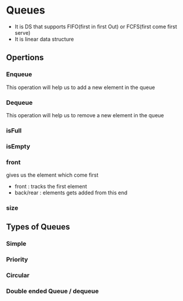 # Queues
- It is DS that supports FIFO(first in first Out) or FCFS(first come first serve)
- It is linear data structure
## Opertions
### Enqueue
This operation will help us to add a new element in the queue
### Dequeue
This operation will help us to remove a new element in the queue
### isFull

### isEmpty

### front
gives us the element which come first
- front : tracks the first element
- back/rear : elements gets added from this end 
### size

## Types of Queues
### Simple 
### Priority
### Circular
### Double ended Queue / dequeue

